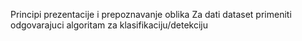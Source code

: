 Principi prezentacije i prepoznavanje oblika
Za dati dataset primeniti odgovarajuci algoritam za klasifikaciju/detekciju
